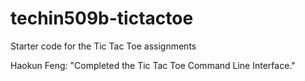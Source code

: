 # techin509b-tictactoe
Starter code for the Tic Tac Toe assignments

Haokun Feng: "Completed the Tic Tac Toe Command Line Interface."